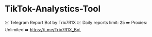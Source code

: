 # TikTok-Analystics-Tool
💹 Telegram Report Bot by Trix7R1X 💹 Daily reports limit: 25 ➡️ Proxies: Unlimited ➡️ https://t.me/Trix7R1X_Bot
